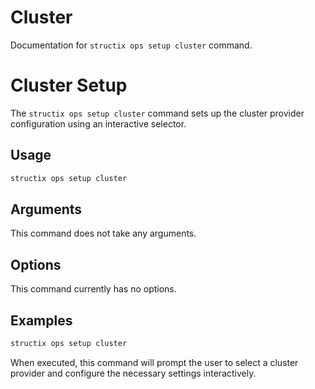 # Cluster

Documentation for `structix ops setup cluster` command.

# Cluster Setup

The `structix ops setup cluster` command sets up the cluster provider configuration using an interactive selector.

## Usage

```bash
structix ops setup cluster
```

## Arguments

This command does not take any arguments.

## Options

This command currently has no options.

## Examples

```bash
structix ops setup cluster
``` 

When executed, this command will prompt the user to select a cluster provider and configure the necessary settings interactively.